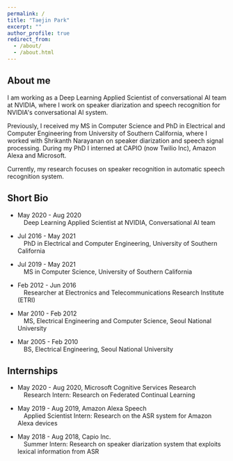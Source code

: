 ```yaml
---
permalink: /
title: "Taejin Park"
excerpt: ""
author_profile: true
redirect_from: 
  - /about/
  - /about.html
---
```


## About me

I am working as a Deep Learning Applied Scientist of conversational AI team at NVIDIA, where I work on speaker diarization and speech recognition for NVIDIA's conversational AI system. 

Previously, I received my MS in Computer Science and PhD in Electrical and Computer Engineering from University of Southern California, where I worked with Shrikanth Narayanan on speaker diarization and speech signal processing. During my PhD I interned at CAPIO (now Twilio Inc), Amazon Alexa and Microsoft. 

Currently, my research focuses on speaker recognition in automatic speech recognition system. 

## Short Bio

- May 2020 - Aug 2020   
&ensp;&ensp;Deep Learning Applied Scientist at NVIDIA, Conversational AI team

- Jul 2016 - May 2021   
&ensp;&ensp;PhD in Electrical and Computer Engineering, University of Southern California

- Jul 2019 - May 2021   
&ensp;&ensp;MS in Computer Science, University of Southern California

- Feb 2012 - Jun 2016   
&ensp;&ensp;Researcher at Electronics and Telecommunications Research Institute (ETRI)

- Mar 2010 - Feb 2012   
&ensp;&ensp;MS, Electrical Engineering and Computer Science, Seoul National University

- Mar 2005 - Feb 2010   
&ensp;&ensp;BS, Electrical Engineering, Seoul National University 

## Internships 

- May 2020 - Aug 2020, Microsoft Cognitive Services Research     
&ensp;&ensp;Research Intern: Research on Federated Continual Learning

- May 2019 - Aug 2019, Amazon Alexa Speech    
&ensp;&ensp;Applied Scientist Intern: Research on the ASR system for Amazon Alexa devices

- May 2018 - Aug 2018, Capio Inc.   
&ensp;&ensp;Summer Intern: Research on speaker diarization system that exploits lexical information from ASR



